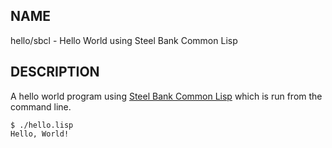 
NAME
----

hello/sbcl - Hello World using Steel Bank Common Lisp

DESCRIPTION
-----------

A hello world program using [Steel Bank Common Lisp][sbcl] which is run
from the command line.

  [sbcl]: http://www.sbcl.org

    $ ./hello.lisp
    Hello, World!

